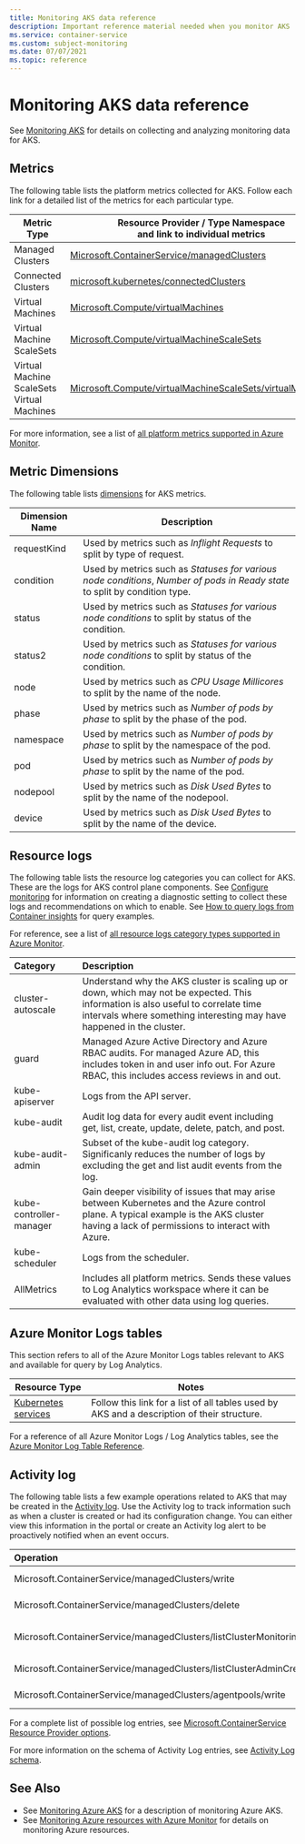 ```yaml
---
title: Monitoring AKS data reference
description: Important reference material needed when you monitor AKS 
ms.service: container-service
ms.custom: subject-monitoring
ms.date: 07/07/2021
ms.topic: reference
---
```


# Monitoring AKS data reference

See [Monitoring AKS](monitor-aks.md) for details on collecting and analyzing monitoring data for AKS.

## Metrics

The following table lists the platform metrics collected for AKS.  Follow each link for a detailed list of the metrics for each particular type.

|Metric Type | Resource Provider / Type Namespace<br/> and link to individual metrics |
|-------|-----|
| Managed Clusters | [Microsoft.ContainerService/managedClusters](/azure/azure-monitor/essentials/metrics-supported#microsoftcontainerservicemanagedclusters)
| Connected Clusters | [microsoft.kubernetes/connectedClusters](/azure/azure-monitor/essentials/metrics-supported#microsoftkubernetesconnectedclusters)
| Virtual Machines| [Microsoft.Compute/virtualMachines](/azure/azure-monitor/essentials/metrics-supported#microsoftcomputevirtualmachines) |
| Virtual Machine ScaleSets | [Microsoft.Compute/virtualMachineScaleSets](/azure/azure-monitor/essentials/metrics-supported#microsoftcomputevirtualmachinescalesets)|
| Virtual Machine ScaleSets Virtual Machines | [Microsoft.Compute/virtualMachineScaleSets/virtualMachines](/azure/azure-monitor/essentials/metrics-supported#microsoftcomputevirtualmachinescalesetsvirtualmachines)|

For more information, see a list of [all platform metrics supported in Azure Monitor](/azure/azure-monitor/platform/metrics-supported).

## Metric Dimensions

The following table lists [dimensions](/azure/azure-monitor/platform/data-platform-metrics#multi-dimensional-metrics) for AKS metrics. 

<!-- listed here /azure/azure-monitor/essentials/metrics-supported#microsoftcontainerservicemanagedclusters-->

| Dimension Name | Description |
| ------------------- | ----------------- |
| requestKind | Used by metrics such as *Inflight Requests* to split by type of request. |
| condition | Used by metrics such as *Statuses for various node conditions*, *Number of pods in Ready state* to split by condition type. |
| status | Used by metrics such as *Statuses for various node conditions* to split by status of the condition. |
| status2 | Used by metrics such as *Statuses for various node conditions* to split by status of the condition.  |
| node | Used by metrics such as *CPU Usage Millicores* to split by the name of the node. |
| phase | Used by metrics such as *Number of pods by phase* to split by the phase of the pod. |
| namespace | Used by metrics such as *Number of pods by phase* to split by the namespace of the pod. |
| pod | Used by metrics such as *Number of pods by phase* to split by the name of the pod. |
| nodepool | Used by metrics such as *Disk Used Bytes* to split by the name of the nodepool. |
| device | Used by metrics such as *Disk Used Bytes* to split by the name of the device. |

## Resource logs

The following table lists the resource log categories you can collect for AKS. These are the logs for AKS control plane components. See [Configure monitoring](monitor-aks.md#configure-monitoring) for information on creating a diagnostic setting to collect these logs and recommendations on which to enable. See [How to query logs from Container insights](../azure-monitor/containers/container-insights-log-query.md#resource-logs) for query examples.

For reference, see a list of [all resource logs category types supported in Azure Monitor](/azure/azure-monitor/platform/resource-logs-schema). 

| Category                | Description |
|:---|:---|
| cluster-autoscale       | Understand why the AKS cluster is scaling up or down, which may not be expected. This information is also useful to correlate time intervals where something interesting may have happened in the cluster. |
| guard                   | Managed Azure Active Directory and Azure RBAC audits. For managed Azure AD, this includes token in and user info out. For Azure RBAC, this includes access reviews in and out. |
| kube-apiserver          | Logs from the API server. |
| kube-audit              | Audit log data for every audit event including get, list, create, update, delete, patch, and post. |
| kube-audit-admin        | Subset of the kube-audit log category. Significanly reduces the number of logs by excluding the get and list audit events from the log. |
| kube-controller-manager | Gain deeper visibility of issues that may arise between Kubernetes and the Azure control plane. A typical example is the AKS cluster having a lack of permissions to interact with Azure. |
| kube-scheduler          | Logs from the scheduler. |
| AllMetrics              | Includes all platform metrics. Sends these values to Log Analytics workspace where it can be evaluated with other data using log queries. |

## Azure Monitor Logs tables

This section refers to all of the Azure Monitor Logs tables relevant to AKS and available for query by Log Analytics. 



|Resource Type | Notes |
|-------|-----|
| [Kubernetes services](/azure/azure-monitor/reference/tables/tables-resourcetype#kubernetes-services) | Follow this link for a list of all tables used by AKS and a description of their structure. |


For a reference of all Azure Monitor Logs / Log Analytics tables, see the [Azure Monitor Log Table Reference](/azure/azure-monitor/reference/tables/tables-resourcetype).


## Activity log

The following table lists a few example operations related to AKS that may be created in the [Activity log](../azure-monitor/essentials/activity-log.md). Use the Activity log to track information such as when a cluster is created or had its configuration change. You can either view this information in the portal or create an Activity log alert to be proactively notified when an event occurs.

| Operation | Description |
|:---|:---|
| Microsoft.ContainerService/managedClusters/write | Create or update managed cluster |
| Microsoft.ContainerService/managedClusters/delete | Delete Managed Cluster |
| Microsoft.ContainerService/managedClusters/listClusterMonitoringUserCredential/action | List clusterMonitoringUser credential |
| Microsoft.ContainerService/managedClusters/listClusterAdminCredential/action | List clusterAdmin credential |
| Microsoft.ContainerService/managedClusters/agentpools/write | Create or Update Agent Pool |

For a complete list of possible log entries, see [Microsoft.ContainerService Resource Provider options](/azure/role-based-access-control/resource-provider-operations#microsoftcontainerservice).

For more information on the schema of Activity Log entries, see [Activity  Log schema](/azure/azure-monitor/essentials/activity-log-schema). 

## See Also

- See [Monitoring Azure AKS](monitor-aks.md) for a description of monitoring Azure AKS.
- See [Monitoring Azure resources with Azure Monitor](/azure/azure-monitor/insights/monitor-azure-resources) for details on monitoring Azure resources.